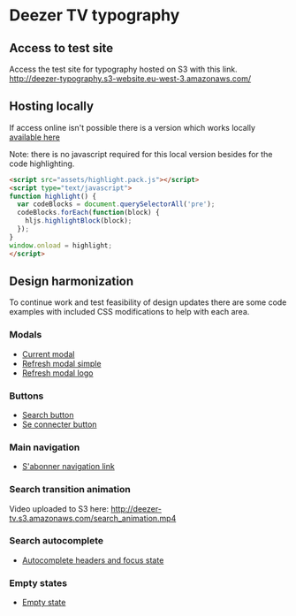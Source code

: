 # Deezer TV typography

## Access to test site

Access the test site for typography hosted on S3 with this link.
http://deezer-typography.s3-website.eu-west-3.amazonaws.com/

## Hosting locally

If access online isn't possible there is a version which works locally [available here](html/index.html)

Note: there is no javascript required for this local version besides for the code highlighting.

```html
<script src="assets/highlight.pack.js"></script>
<script type="text/javascript">
function highlight() {
  var codeBlocks = document.querySelectorAll('pre');
  codeBlocks.forEach(function(block) {
    hljs.highlightBlock(block);
  });
}
window.onload = highlight;
</script>
```

## Design harmonization

To continue work and test feasibility of design updates there are some code examples with included CSS modifications to help with each area.

### Modals

* [Current modal](__Resources/modal/modal.html)
* [Refresh modal simple](__Resources/modal-refresh-simple/modal.html)
* [Refresh modal logo](__Resources/modal-refresh-logo/modal.html)

### Buttons

* [Search button](__Resources/buttons/search_button.css)
* [Se connecter button](__Resources/buttons/se_connecter_button.css)

### Main navigation

* [S'abonner navigation link](__Resources/navigation_menu/s_abonner.css)

### Search transition animation

Video uploaded to S3 here:
http://deezer-tv.s3.amazonaws.com/search_animation.mp4

### Search autocomplete

* [Autocomplete headers and focus state](__Resources/search-autocomplete-refresh/search-autocomplete.html)

### Empty states

* [Empty state](__Resources/empty-states-refresh/empty_states.html)
